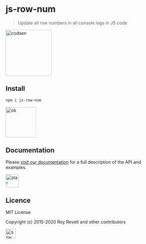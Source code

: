 # js-row-num

> Update all row numbers in all console.logs in JS code

<img src="https://codsen.com/images/png-codsen-1.png" width="148" alt="codsen" align="center">

## Install

```bash
npm i js-row-num
```

<img src="https://codsen.com/images/png-codsen-ok.png" width="98" alt="ok" align="center">

## Documentation

Please [visit our documentation](https://codsen.com/os/js-row-num/) for a full description of the API and examples.

<img src="https://codsen.com/images/png-codsen-star.png" width="42" alt="star" align="center">

## Licence

MIT License

Copyright (c) 2015-2020 Roy Revelt and other contributors

<img src="https://codsen.com/images/png-codsen-star-small.png" width="32" alt="star" align="center">
